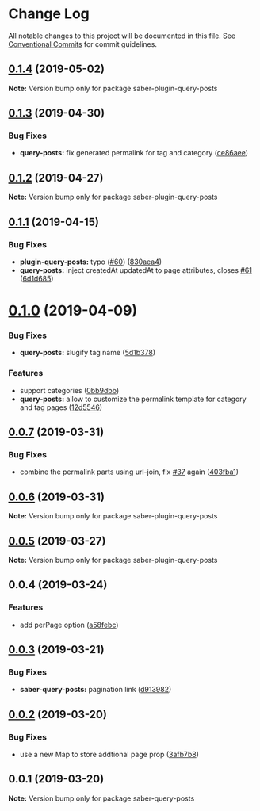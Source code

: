 # Change Log

All notable changes to this project will be documented in this file.
See [Conventional Commits](https://conventionalcommits.org) for commit guidelines.

## [0.1.4](https://github.com/egoist/saber/compare/saber-plugin-query-posts@0.1.3...saber-plugin-query-posts@0.1.4) (2019-05-02)

**Note:** Version bump only for package saber-plugin-query-posts

## [0.1.3](https://github.com/egoist/saber/compare/saber-plugin-query-posts@0.1.2...saber-plugin-query-posts@0.1.3) (2019-04-30)

### Bug Fixes

- **query-posts:** fix generated permalink for tag and category ([ce86aee](https://github.com/egoist/saber/commit/ce86aee))

## [0.1.2](https://github.com/egoist/saber/compare/saber-plugin-query-posts@0.1.1...saber-plugin-query-posts@0.1.2) (2019-04-27)

**Note:** Version bump only for package saber-plugin-query-posts

## [0.1.1](https://github.com/egoist/saber/compare/saber-plugin-query-posts@0.1.0...saber-plugin-query-posts@0.1.1) (2019-04-15)

### Bug Fixes

- **plugin-query-posts:** typo ([#60](https://github.com/egoist/saber/issues/60)) ([830aea4](https://github.com/egoist/saber/commit/830aea4))
- **query-posts:** inject createdAt updatedAt to page attributes, closes [#61](https://github.com/egoist/saber/issues/61) ([6d1d685](https://github.com/egoist/saber/commit/6d1d685))

# [0.1.0](https://github.com/egoist/saber/compare/saber-plugin-query-posts@0.0.7...saber-plugin-query-posts@0.1.0) (2019-04-09)

### Bug Fixes

- **query-posts:** slugify tag name ([5d1b378](https://github.com/egoist/saber/commit/5d1b378))

### Features

- support categories ([0bb9dbb](https://github.com/egoist/saber/commit/0bb9dbb))
- **query-posts:** allow to customize the permalink template for category and tag pages ([12d5546](https://github.com/egoist/saber/commit/12d5546))

## [0.0.7](https://github.com/egoist/saber/compare/saber-plugin-query-posts@0.0.6...saber-plugin-query-posts@0.0.7) (2019-03-31)

### Bug Fixes

- combine the permalink parts using url-join, fix [#37](https://github.com/egoist/saber/issues/37) again ([403fba1](https://github.com/egoist/saber/commit/403fba1))

## [0.0.6](https://github.com/egoist/saber/compare/saber-plugin-query-posts@0.0.5...saber-plugin-query-posts@0.0.6) (2019-03-31)

**Note:** Version bump only for package saber-plugin-query-posts

## [0.0.5](https://github.com/egoist/saber/compare/saber-plugin-query-posts@0.0.4...saber-plugin-query-posts@0.0.5) (2019-03-27)

**Note:** Version bump only for package saber-plugin-query-posts

## 0.0.4 (2019-03-24)

### Features

- add perPage option ([a58febc](https://github.com/egoist/saber/commit/a58febc))

## [0.0.3](https://github.com/egoist/saber/compare/saber-query-posts@0.0.2...saber-query-posts@0.0.3) (2019-03-21)

### Bug Fixes

- **saber-query-posts:** pagination link ([d913982](https://github.com/egoist/saber/commit/d913982))

## [0.0.2](https://github.com/egoist/saber/compare/saber-query-posts@0.0.1...saber-query-posts@0.0.2) (2019-03-20)

### Bug Fixes

- use a new Map to store addtional page prop ([3afb7b8](https://github.com/egoist/saber/commit/3afb7b8))

## 0.0.1 (2019-03-20)

**Note:** Version bump only for package saber-query-posts
